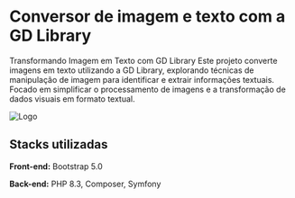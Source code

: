 
# Conversor de imagem e texto com a GD Library

Transformando Imagem em Texto com GD Library Este projeto converte imagens em texto utilizando a GD Library, explorando técnicas de manipulação de imagem para identificar e extrair informações textuais. Focado em simplificar o processamento de imagens e a transformação de dados visuais em formato textual.




![Logo](https://www.php.net//images/logos/new-php-logo.svg)



## Stacks utilizadas

**Front-end:** Bootstrap 5.0

**Back-end:** PHP 8.3, Composer, Symfony


